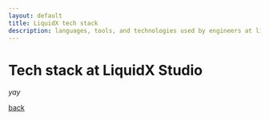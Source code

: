 ```yaml
---
layout: default
title: LiquidX tech stack
description: languages, tools, and technologies used by engineers at liquidx
---
```


# Tech stack at LiquidX Studio

_yay_

[back](./)
